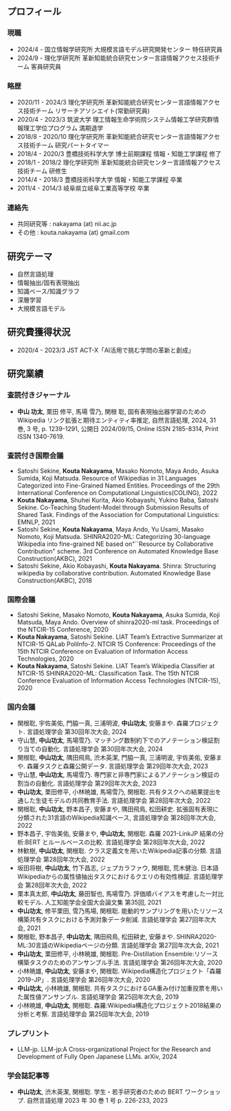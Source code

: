 ## プロフィール

### 現職
- 2024/4 - 国立情報学研究所 大規模言語モデル研究開発センター 特任研究員
- 2024/9 - 理化学研究所 革新知能統合研究センター言語情報アクセス技術チーム 客員研究員

### 略歴
- 2020/11 - 2024/3 理化学研究所 革新知能統合研究センター言語情報アクセス技術チーム リサーチアソシエイト(常勤研究員)
- 2020/4 - 2023/3 筑波大学 理工情報生命学術院システム情報工学研究群情報理工学位プログラム 満期退学
- 2018/8 - 2020/10 理化学研究所 革新知能統合研究センター言語情報アクセス技術チーム 研究パートタイマー
- 2018/4 - 2020/3 豊橋技術科学大学 博士前期課程 情報・知能工学課程 修了
- 2018/1 - 2018/2 理化学研究所 革新知能統合研究センター言語情報アクセス技術チーム 研修生
- 2014/4 - 2018/3 豊橋技術科学大学 情報・知能工学課程 卒業
- 2011/4 - 2014/3 岐阜県立岐阜工業高等学校 卒業

### 連絡先

- 共同研究等 : nakayama (at) nii.ac.jp
- その他 : kouta.nakayama (at) gmail.com

## 研究テーマ

 - 自然言語処理
 - 情報抽出/固有表現抽出
 - 知識ベース/知識グラフ
 - 深層学習
 - 大規模言語モデル

## 研究費獲得状況
- 2020/4 - 2023/3 JST ACT-X「AI活用で挑む学問の革新と創成」

## 研究業績

### 査読付きジャーナル
- **中山 功太**, 栗田 修平, 馬場 雪乃, 関根 聡, 固有表現抽出器学習のための Wikipedia リンク拡張と期待エンティティ率推定, 自然言語処理, 2024, 31 巻, 3 号, p. 1239-1291, 公開日 2024/09/15, Online ISSN 2185-8314, Print ISSN 1340-7619.

### 査読付き国際会議

- Satoshi Sekine, **Kouta Nakayama**, Masako Nomoto, Maya Ando, Asuka Sumida, Koji Matsuda. Resource of Wikipedias in 31 Languages Categorized into Fine-Grained Named Entities. Proceedings of the 29th International Conference on Computational Linguistics(COLING), 2022
- **Kouta Nakayama**, Shuhei Kurita, Akio Kobayashi, Yukino Baba, Satoshi Sekine. Co-Teaching Student-Model through Submission Results of Shared Task. Findings of the Association for Computational Linguistics: EMNLP, 2021
- Satoshi Sekine, **Kouta Nakayama**, Maya Ando, Yu Usami, Masako Nomoto, Koji Matsuda. SHINRA2020-ML: Categorizing 30-language Wikipedia into fine-grained NE based on"``Resource by Collaborative Contribution" scheme. 3rd Conference on Automated Knowledge Base Construction(AKBC), 2021
- Satoshi Sekine, Akio Kobayashi, **Kouta Nakayama**. Shinra: Structuring wikipedia by collaborative contribution. Automated Knowledge Base Construction(AKBC), 2018

### 国際会議
- Satoshi Sekine, Masako Nomoto, **Kouta Nakayama**, Asuka Sumida, Koji Matsuda, Maya Ando. Overview of shinra2020-ml task. Proceedings of the NTCIR-15 Conference, 2020
- **Kouta Nakayama**, Satoshi Sekine. LIAT Team’s Extractive Summarizer at NTCIR-15 QALab PoliInfo-2. NTCIR 15 Conference: Proceedings of the 15th NTCIR Conference on Evaluation of Information Access Technologies, 2020
- **Kouta Nakayama**, Satoshi Sekine. LIAT Team’s Wikipedia Classifier at NTCIR-15 SHINRA2020-ML: Classification Task. The 15th NTCIR Conference Evaluation of Information Access Technologies (NTCIR-15), 2020

### 国内会議
- 関根聡, 宇佐美佑, 門脇一真, 三浦明波, **中山功太**, 安藤まや. 森羅プロジェクト. 言語処理学会 第30回年次大会, 2024
- 守山慧, **中山功太**, 馬場雪乃. マッチング数制約下でのアノテーション検証割り当ての自動化. 言語処理学会 第30回年次大会, 2024
- 関根聡, **中山功太**, 隅田飛鳥, 渋木英潔, 門脇一真, 三浦明波, 宇佐美佑, 安藤まや. 森羅タスクと森羅公開データ. 言語処理学会 第29回年次大会, 2023
- 守山慧, **中山功太**, 馬場雪乃. 専門家と非専門家によるアノテーション検証の割当の自動化. 言語処理学会 第29回年次大会, 2023
- **中山功太**, 栗田修平, 小林暁雄, 馬場雪乃, 関根聡. 共有タスクへの結果提出を通した生徒モデルの共同教育手法. 言語処理学会 第28回年次大会, 2022
- 関根聡, **中山功太**, 野本昌子, 安藤まや, 隅田飛鳥, 松田耕史. 拡張固有表現に分類された31言語のWikipedia知識ベース, 言語処理学会 第28回年次大会, 2022
- 野本昌子, 宇佐美佑, 安藤まや, **中山功太**, 関根聡. 森羅 2021-LinkJP 結果の分析:BERT とルールベースの比較. 言語処理学会 第28回年次大会, 2022
- 林歓樹, **中山功太**, 関根聡. クラス定義文を用いたWikipedia記事の分類. 言語処理学会 第28回年次大会, 2022
- 坂田将樹, **中山功太**, 竹下昌志, ジェプカラファウ, 関根聡, 荒木健治. 日本語Wikipediaからの属性値抽出タスクにおけるクエリの有効性検証. 言語処理学会 第28回年次大会, 2022
- 栗本真太郎, **中山功太**, 藤田智也, 馬場雪乃. 評価順バイアスを考慮した一対比較モデル. 人工知能学会全国大会論文集 第35回, 2021
- **中山功太**, 修平栗田, 雪乃馬場, 関根聡. 能動的サンプリングを用いたリソース構築共有タスクにおける予測対象データ削減. 言語処理学会 第27回年次大会, 2021
- 関根聡, 野本昌子, **中山功太**, 隅田飛鳥, 松田耕史, 安藤まや. SHINRA2020-ML:30言語のWikipediaページの分類. 言語処理学会 第27回年次大会, 2021
- **中山功太**, 栗田修平, 小林暁雄, 関根聡. Pre-Distillation Ensemble:リソース構築タスクのためのアンサンブル手法. 言語処理学会 第26回年次大会, 2020
- 小林暁雄, **中山功太**, 安藤まや, 関根聡. Wikipedia構造化プロジェクト「森羅2019-JP」. 言語処理学会 第26回年次大会, 2020
- **中山功太**, 小林暁雄, 関根聡. 共有タスクにおけるGA重み付け加重投票を用いた属性値アンサンブル. 言語処理学会 第25回年次大会, 2019 
- 小林暁雄, **中山功太**, 関根聡. 森羅:Wikipedia構造化プロジェクト2018結果の分析と考察. 言語処理学会 第25回年次大会, 2019

### プレプリント
- LLM-jp. LLM-jp:A Cross-organizational Project for the Research and Development of Fully Open Japanese LLMs. arXiv, 2024

### 学会誌記事等
- **中山功太**, 渋木英潔, 関根聡. 学生・若手研究者のための BERT ワークショップ. 自然言語処理 2023 年 30 巻 1 号 p. 226-233, 2023
